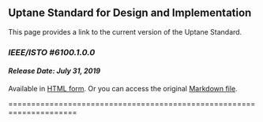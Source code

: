 ## **Uptane Standard for Design and Implementation**
This page provides a link to the current version of the Uptane Standard.


### *IEEE/ISTO #6100.1.0.0*
#### *Release Date: July 31, 2019*
Available in [HTML form](https://uptane.github.io/uptane-standard/uptane-standard.html). Or you can access
the original [Markdown file](https://github.com/uptane/uptane-standard/blob/master/uptane-standard.md).

=====================================================================



